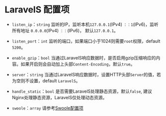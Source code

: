 # LaravelS 配置项

- `listen_ip`：`string` 监听的IP，监听本机`127.0.0.1`(IPv4) `：：1`(IPv6)，监听所有地址 `0.0.0.0`(IPv4) `：：`(IPv6)， 默认`127.0.0.1`。

- `listen_port`：`int` 监听的端口，如果端口小于1024则需要`root`权限，default `5200`。

- `enable_gzip`：`bool` 当通过LaravelS响应数据时，是否启用gzip压缩响应的内容。如果开启则会自动加上头部`Content-Encoding`，默认`true`。

- `server`：`string` 当通过LaravelS响应数据时，设置HTTP头部`Server`的值，若为空则不设置，default `LaravelS`。

- `handle_static`：`bool` 是否需要LaravelS处理静态资源，默认`false`, 建议Nginx处理静态资源，LaravelS仅处理动态资源。

- `swoole`：`array` 请参考[Swoole配置项](https://wiki.swoole.com/wiki/page/274.html)